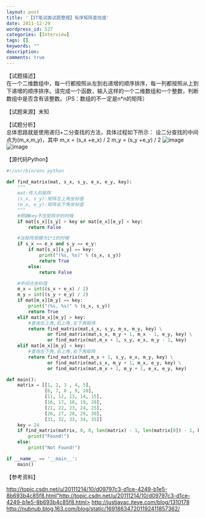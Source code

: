 ```yaml
---
layout: post
title: '【IT笔试面试题整理】有序矩阵查找值'
date: 2011-12-29
wordpress_id: 527
categories: [Interview]
tags: []
keywords: ""
description: 
comments: true
---
```

【试题描述】    
在一个二维数组中，每一行都按照从左到右递增的顺序排序，每一列都按照从上到下递增的顺序排序。请完成一个函数，输入这样的一个二维数组和一个整数，判断数组中是否含有该整数。（PS：数组的不一定是n*n的矩阵）

【试题来源】未知   
 
【试题分析】    
总体思路就是使用递归+二分查找的方法，具体过程如下所示：
设二分查找的中间点为(m_x,m_y)，其中
m_x = (s_x +e_x) / 2
m_y = (s_y +e_y) / 2
![image](/images/uploads/2011/12/0_13251346359Vmx.gif)
![image](/images/uploads/2011/12/0_1325134639t706.gif)

【源代码Python】    

``` python
#!/usr/bin/env python

def find_matrix(mat, s_x, s_y, e_x, e_y, key):
    """
    mat:传入的矩阵
    (s_x, s_y):矩阵左上角坐标值
    (e_x, e_y):矩阵右下角坐标值
    """
    #明确key不在矩阵中的时候
    if mat[s_x][s_y] > key or mat[e_x][e_y] < key:
        return False

    #当矩阵规模为1*1的时候
    if s_x == e_x and s_y == e_y:
        if mat[s_x][s_y] == key:
            print("(%s, %s)" % (s_x, s_y))
            return True
        else:
            return False

    #中间点坐标值
    m_x = int((s_x + e_x) / 2)
    m_y = int((s_y + e_y) / 2)
    if mat[m_x][m_y] == key:
        print("(%s, %s)" % (s_x, s_y))
        return True
    elif mat[m_x][m_y] > key:
        #查询左上角,右上角,左下角矩阵
        return find_matrix(mat,s_x, s_y, m_x, m_y, key) \
               or find_matrix(mat,s_x, m_y + 1, m_x - 1, e_y, key) \
               or find_matrix(mat,m_x + 1, s_y, e_x, m_y - 1, key)
    elif mat[m_x][m_y] < key:
        #查询左下角,右上角,右下角矩阵
        return find_matrix(mat,m_x + 1, s_y, e_x, m_y, key) \
               or find_matrix(mat,s_x, m_y + 1, m_x, e_y, key) \
               or find_matrix(mat,m_x + 1, m_y + 1, e_x, e_y, key)

def main():
    matrix = [[1, 2, 3 , 4, 5],
              [6, 7, 8 , 9, 10],
              [11, 12, 13, 14, 15],
              [16, 17, 18, 19, 20],
              [21, 22, 23, 24, 25],
              [26, 27, 28, 29, 30],
              [31, 32, 33, 34, 35]]
    key = 24
    if find_matrix(matrix, 0, 0, len(matrix) - 1, len(matrix[0]) - 1, key):
        print("Found!")
    else:
        print("Not Found!")

if __name__ == '__main__':
    main()
```

【参考资料】

<http://topic.csdn.net/u/20111214/10/d09797c3-d1ce-4249-b1e5-8b693b4c85f8.html">http://topic.csdn.net/u/20111214/10/d09797c3-d1ce-4249-b1e5-8b693b4c85f8.html>
<http://justjavac.iteye.com/blog/1310178>
<http://nubnub.blog.163.com/blog/static/169186347201192411857362/>
